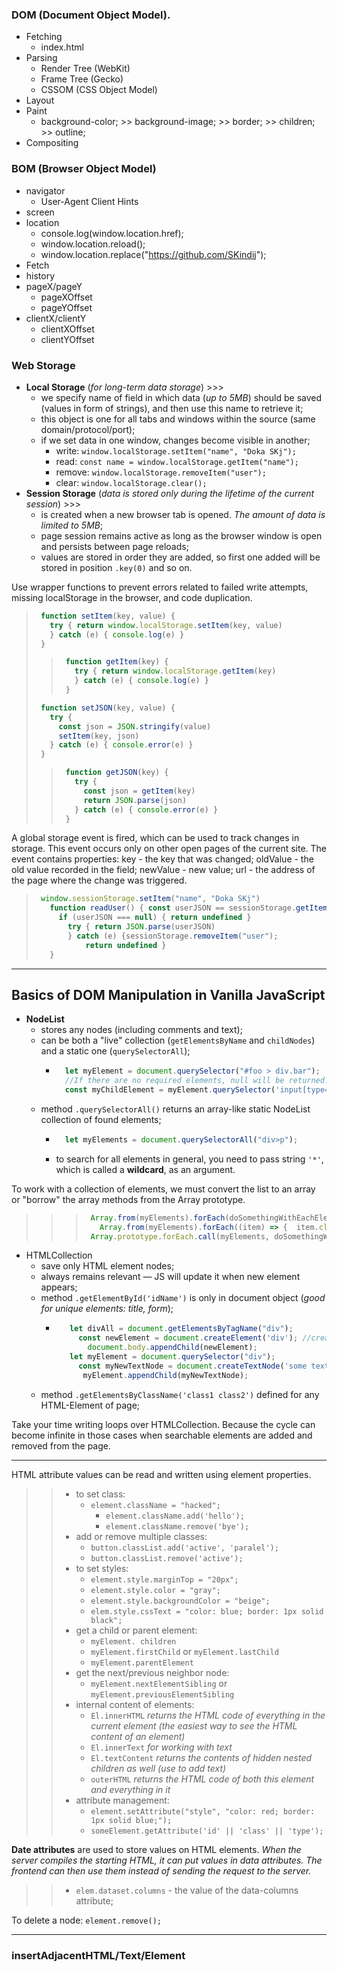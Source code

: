 ### DOM (Document Object Model).
* Fetching
  + index.html
* Parsing
  + Render Tree (WebKit) 
  + Frame Tree (Gecko)
  + CSSOM (CSS Object Model)
* Layout
* Paint
  + background-color;   >>  background-image;   >>   border;   >>   children;   >>   outline;
* Compositing

### BOM (Browser Object Model)
* navigator
  + User-Agent Client Hints
* screen
* location
  + console.log(window.location.href);   
  + window.location.reload();
  + window.location.replace("https://github.com/SKindij");
* Fetch
* history
* pageX/pageY 
  + pageXOffset
  + pageYOffset
* clientX/clientY 
  + clientXOffset
  + clientYOffset

### Web Storage 
+ **Local Storage** (_for long-term data storage_) >>>
  * we specify name of field in which data (_up to 5MB_) should be saved (values in form of strings), and then use this name to retrieve it;
  * this object is one for all tabs and windows within the source (same domain/protocol/port);
  * if we set data in one window, changes become visible in another;
    - write: ``window.localStorage.setItem("name", "Doka SKj");``
    - read: ``const name = window.localStorage.getItem("name");``
    - remove: ``window.localStorage.removeItem("user");``
    - clear: ``window.localStorage.clear();``
+ **Session Storage** (_data is stored only during the lifetime of the current session_) >>>
  * is created when a new browser tab is opened. _The amount of data is limited to 5MB_;
  * page session remains active as long as the browser window is open and persists between page reloads;
  * values are stored in order they are added, so first one added will be stored in position ``.key(0)`` and so on.

Use wrapper functions to prevent errors related to failed write attempts, missing localStorage in the browser, and code duplication.
> ```javascript
>  function setItem(key, value) {
>    try { return window.localStorage.setItem(key, value) 
>    } catch (e) { console.log(e) }
>  } 
> ```
> > ```javascript
> >  function getItem(key) {
> >    try { return window.localStorage.getItem(key)
> >    } catch (e) { console.log(e) }
> >  }
> > ```
> ```javascript
>  function setJSON(key, value) { 
>    try {
>      const json = JSON.stringify(value) 
>      setItem(key, json)
>    } catch (e) { console.error(e) }
>  }
> ```
> > ```javascript
> >  function getJSON(key) {
> >    try {
> >      const json = getItem(key)
> >      return JSON.parse(json)
> >    } catch (e) { console.error(e) }
> >  }
> > ```

A global storage event is fired, which can be used to track changes in storage. This event occurs only on other open pages of the current site. The event contains properties: key - the key that was changed; oldValue - the old value recorded in the field; newValue - new value; url - the address of the page where the change was triggered.
> ```javascript
>  window.sessionStorage.setItem("name", "Doka SKj")
>    function readUser() { const userJSON == sessionStorage.getItem("user")
>      if (userJSON === null) { return undefined } 
>        try { return JSON.parse(userJSON)
>        } catch (e) {sessionStorage.removeItem("user"); 
>            return undefined }
>    }
> ```

___
## Basics of DOM Manipulation in Vanilla JavaScript   

* **NodeList**
  + stores any nodes (including comments and text);
  + can be both a "live" collection (``getElementsByName`` and ``childNodes``) and a static one (``querySelectorAll``);
    - ```javascript
        let myElement = document.querySelector("#foo > div.bar"); 
        //If there are no required elements, null will be returned.
        const myChildElement = myElement.querySelector('input[type="submit"]');
      ``` 
  + method ``.querySelectorAll()`` returns an array-like static NodeList collection of found elements;
    - ```javascript
        let myElements = document.querySelectorAll("div>p");
      ``` 
    - to search for all elements in general, you need to pass string ``'*'``, which is called a **wildcard**, as an argument.  

To work with a collection of elements, we must convert the list to an array or "borrow" the array methods from the Array prototype.
> > > ```javascript
> > >  Array.from(myElements).forEach(doSomethingWithEachElement);
> > >    Array.from(myElements).forEach((item) => {  item.classList.add('foo'); });
> > >  Array.prototype.forEach.call(myElements, doSomethingWithEachElement); 
> > > ```

* HTMLCollection
  + save only HTML element nodes;
  + always remains relevant — JS will update it when new element appears;
  + method ``.getElementById('idName')`` is only in document object (_good for unique elements: title, form_);
    - ```javascript
         let divAll = document.getElementsByTagName("div");
           const newElement = document.createElement('div'); //creates new element with given tag
             document.body.appendChild(newElement);
         let myElement = document.querySelector("div");    
           const myNewTextNode = document.createTextNode('some text'); // creates new text node with given text
            myElement.appendChild(myNewTextNode);
      ```
  + method ``.getElementsByClassName('class1 class2')`` defined for any HTML-Element of page;

Take your time writing loops over HTMLCollection. Because the cycle can become infinite in those cases when searchable elements are added and removed from the page.

___

HTML attribute values can be read and written using element properties.
> > * to set class:
> >   + ``element.className = "hacked";``
> >     - ``element.className.add('hello');``
> >     - ``element.className.remove('bye');``
> > * add or remove multiple classes:
> >   + ``button.classList.add('active', 'paralel');``
> >   + ``button.classList.remove('active');``
> > * to set styles:
> >   + ``element.style.marginTop = "20px";``
> >   + ``element.style.color = "gray";``
> >   + ``element.style.backgroundColor = "beige";``
> >   + ``elem.style.cssText = "color: blue; border: 1px solid black";``
> > * get a child or parent element:
> >   + ``myElement. children``
> >   + ``myElement.firstChild`` or ``myElement.lastChild``
> >   + ``myElement.parentElement``
> > * get the next/previous neighbor node:
> >   + ``myElement.nextElementSibling`` or ``myElement.previousElementSibling``
> > * internal content of elements:
> >   + ``El.innerHTML`` _returns the HTML code of everything in the current element (the easiest way to see the HTML content of an element)_
> >   + ``El.innerText`` _for working with text_
> >   + ``El.textContent`` _returns the contents of hidden nested children as well (use to add text)_
> >   + ``outerHTML`` _returns the HTML code of both this element and everything in it_
> > * attribute management:
> >   + ``element.setAttribute("style", "color: red; border: 1px solid blue;");``
> >   + ``someElement.getAttribute('id' || 'class' || 'type');``

**Date attributes** are used to store values on HTML elements.
_When the server compiles the starting HTML, it can put values in data attributes. The frontend can then use them instead of sending the request to the server._
> > * ``elem.dataset.columns`` - the value of the data-columns attribute;

To delete a node: ``element.remove();`` 


___

### insertAdjacentHTML/Text/Element









